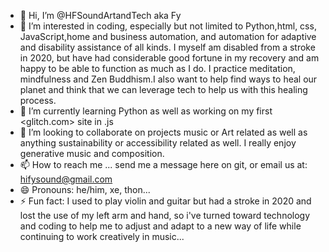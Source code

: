 - 👋 Hi, I’m @HFSoundArtandTech aka Fy
- 👀 I’m interested in coding, especially but not limited to Python,html, css, JavaScript,home and business automation, and automation for adaptive and disability assistance of all kinds. I myself am disabled from a stroke in 2020, but have had considerable good fortune in my recovery and am happy to be able to function as much as I do. I practice meditation, mindfulness and Zen Buddhism.I also want to help find ways to heal our planet and think that we can leverage tech to help us with this healing process.<br> 
- 🌱 I’m currently learning Python  as well as working on my first <glitch.com> site in .js
- 💞️ I’m looking to collaborate on projects music or Art related as well as anything sustainability or accessibility related as well. I really enjoy generative music and composition. 
- 📫 How to reach me ... send me a message here on git, or email us at: <hifysound@gmail.com>
- 😄 Pronouns: he/him, xe, thon...
- ⚡ Fun fact: I used to play violin and guitar but had a stroke in 2020 and lost the use of my left arm and hand, so i've turned toward technology and coding to help me to adjust and adapt to a new way of life while continuing to work creatively in music...

<!---
HFSoundArtandTech/HFSoundArtandTech is a ✨ special ✨ repository because its `README.md` (this file) appears on your GitHub profile.
You can click the Preview link to take a look at your changes.
--->
